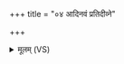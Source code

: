 +++
title = "०४ आदिनवं प्रतिदीव्ने"

+++
<details><summary>मूलम् (VS)</summary>

आ॑दिन॒वं प्र॑ति॒दीव्ने॑ घृ॒तेना॒स्माँ अ॒भि क्ष॑र। वृ॒क्षमि॑वा॒शन्या॑ जहि॒ यो अ॒स्मान्प्र॑ति॒दीव्य॑ति ॥
</details>